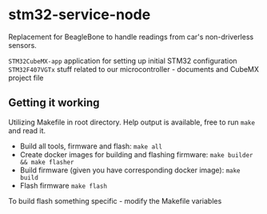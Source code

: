 # stm32-service-node
Replacement for BeagleBone to handle readings from car's non-driverless sensors.

`STM32CubeMX-app` application for setting up initial STM32 configuration
`STM32F407VGTx` stuff related to our microcontroller - documents and CubeMX project file

## Getting it working
Utilizing Makefile in root directory. Help output is available, free to run `make` and read it.
* Build all tools, firmware and flash: `make all`
* Create docker images for building and flashing firmware: `make builder && make flasher`
* Build firmware (given you have corresponding docker image): `make build`
* Flash firmware `make flash`

To build flash something specific - modify the Makefile variables
